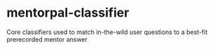 # mentorpal-classifier
Core classifiers used to match in-the-wild user questions to a best-fit prerecorded mentor answer
